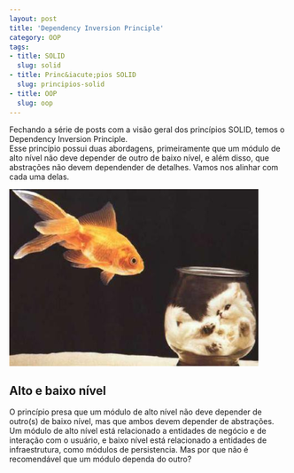 ```yaml
--- 
layout: post
title: 'Dependency Inversion Principle'
category: OOP
tags: 
- title: SOLID
  slug: solid
- title: Princ&iacute;pios SOLID
  slug: principios-solid  
- title: OOP
  slug: oop
---
```


Fechando a série de posts com a visão geral dos princípios SOLID, temos o Dependency Inversion Principle.  
Esse princípio possui duas abordagens, primeiramente que um módulo de alto nível não deve depender de outro de baixo nível, e além disso, que abstrações não devem dependender de detalhes. 
Vamos nos alinhar com cada uma delas.

<img alt="" src="/images/cat-and-fish.jpg" class="post_img"/>

## Alto e baixo nível

O princípio presa que um módulo de alto nível não deve depender de outro(s) de baixo nível, mas que ambos devem depender de abstrações.
Um módulo de alto nível está relacionado a entidades de negócio e de interação com o usuário, e baixo nível está relacionado a entidades de infraestrutura, como módulos de persistencia. 
Mas por que não é recomendável que um módulo dependa do outro? 